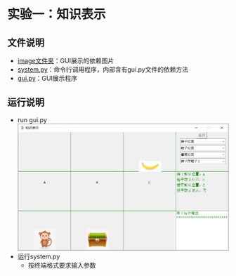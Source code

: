 # 实验一：知识表示
## 文件说明
- [image文件夹](./image)：GUI展示的依赖图片
- [system.py](./system.py)：命令行调用程序，内部含有gui.py文件的依赖方法
- [gui.py](./gui.py)：GUI展示程序
## 运行说明
- run gui.py
![gui.py截图](./image/gui_capture.png)
- 运行system.py
    - 按终端格式要求输入参数
